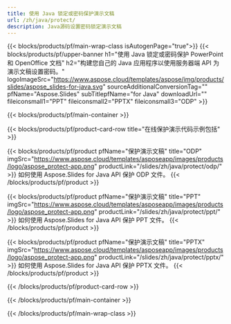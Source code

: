 ```yaml
---
title: 使用 Java 锁定或密码保护演示文稿
url: /zh/java/protect/
description: Java源码设置密码锁定演示文稿
---
```


{{< blocks/products/pf/main-wrap-class isAutogenPage="true">}}
{{< blocks/products/pf/upper-banner h1="使用 Java 锁定或密码保护 PowerPoint 和 OpenOffice 文档" h2="构建您自己的 Java 应用程序以使用服务器端 API 为演示文稿设置密码。" logoImageSrc="https://www.aspose.cloud/templates/aspose/img/products/slides/aspose_slides-for-java.svg" sourceAdditionalConversionTag="" pfName="Aspose.Slides" subTitlepfName="for Java" downloadUrl="" fileiconsmall1="PPT" fileiconsmall2="PPTX" fileiconsmall3="ODP" >}}

{{< blocks/products/pf/main-container >}}

{{< blocks/products/pf/product-card-row title="在线保护演示代码示例包括" >}}

{{< blocks/products/pf/product pfName="保护演示文稿" title="ODP" imgSrc="https://www.aspose.cloud/templates/asposeapp/images/products/logo/aspose_protect-app.png" productLink="/slides/zh/java/protect/odp/" >}}
如何使用 Aspose.Slides for Java API 保护 ODP 文件。
{{< /blocks/products/pf/product >}}

{{< blocks/products/pf/product pfName="保护演示文稿" title="PPT" imgSrc="https://www.aspose.cloud/templates/asposeapp/images/products/logo/aspose_protect-app.png" productLink="/slides/zh/java/protect/ppt/" >}}
如何使用 Aspose.Slides for Java API 保护 PPT 文件。
{{< /blocks/products/pf/product >}}

{{< blocks/products/pf/product pfName="保护演示文稿" title="PPTX" imgSrc="https://www.aspose.cloud/templates/asposeapp/images/products/logo/aspose_protect-app.png" productLink="/slides/zh/java/protect/pptx/" >}}
如何使用 Aspose.Slides for Java API 保护 PPTX 文件。
{{< /blocks/products/pf/product >}}



{{< /blocks/products/pf/product-card-row >}}

{{< /blocks/products/pf/main-container >}}
    
{{< /blocks/products/pf/main-wrap-class >}}